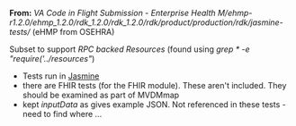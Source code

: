 __From:__ _VA Code in Flight Submission - Enterprise Health M/ehmp-r1.2.0/ehmp_1.2.0/rdk_1.2.0/rdk_1.2.0/rdk/product/production/rdk/jasmine-tests/_ (eHMP from OSEHRA)

Subset to support _RPC backed Resources_ (found using _grep * -e "require('../resources"_)

  * Tests run in [Jasmine](http://jasmine.github.io/2.4/introduction.html)
  * there are FHIR tests (for the FHIR module). These aren't included. They should be examined as part of MVDMmap
  * kept _inputData_ as gives example JSON. Not referenced in these tests - need to find where ...
